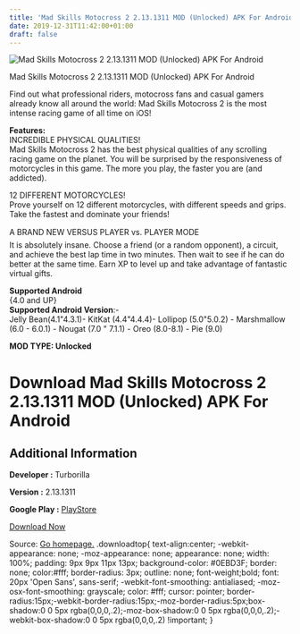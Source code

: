```yaml
---
title: 'Mad Skills Motocross 2 2.13.1311 MOD (Unlocked) APK For Android'
date: 2019-12-31T11:42:00+01:00
draft: false
---
```


![Mad Skills Motocross 2 2.13.1311 MOD (Unlocked) APK For Android](https://i0.wp.com/apkhome.net/wp-content/uploads/2019/12/Mad-Skills-Motocross-2-2.13.1311-MOD-Unlocked.png "Mad Skills Motocross 2 2.13.1311 MOD (Unlocked) APK For Android")

  

Mad Skills Motocross 2 2.13.1311 MOD (Unlocked) APK For Android

Find out what professional riders, motocross fans and casual gamers already know all around the world: Mad Skills Motocross 2 is the most intense racing game of all time on iOS!

**Features:**  
INCREDIBLE PHYSICAL QUALITIES!  
Mad Skills Motocross 2 has the best physical qualities of any scrolling racing game on the planet. You will be surprised by the responsiveness of motorcycles in this game. The more you play, the faster you are (and addicted).

12 DIFFERENT MOTORCYCLES!  
Prove yourself on 12 different motorcycles, with different speeds and grips. Take the fastest and dominate your friends!

A BRAND NEW VERSUS PLAYER vs. PLAYER MODE  
It is absolutely insane. Choose a friend (or a random opponent), a circuit, and achieve the best lap time in two minutes. Then wait to see if he can do better at the same time. Earn XP to level up and take advantage of fantastic virtual gifts.

**Supported Android**  
{4.0 and UP}  
**Supported Android Version**:-  
Jelly Bean(4.1"4.3.1)- KitKat (4.4"4.4.4)- Lollipop (5.0"5.0.2) - Marshmallow (6.0 - 6.0.1) - Nougat (7.0 " 7.1.1) - Oreo (8.0-8.1) - Pie (9.0)

**MOD TYPE: Unlocked**

Download Mad Skills Motocross 2 2.13.1311 MOD (Unlocked) APK For Android
========================================================================

Additional Information
----------------------

**Developer :** Turborilla

**Version :** 2.13.1311

**Google Play :** [PlayStore](https://play.google.com/store/apps/details?id=com.turborilla.MadSkillsMotocross2)

  

[Download Now](https://store4app.co/post/mad-skills-motocross-2-2-13-1311-mod-unlocked-apk-for-android_1577780464)

  
Source: [Go homepage.](https://store4app.co/post/mad-skills-motocross-2-2-13-1311-mod-unlocked-apk-for-android_1577780464) .downloadtop{ text-align:center; -webkit-appearance: none; -moz-appearance: none; appearance: none; width: 100%; padding: 9px 9px 11px 13px; background-color: #0EBD3F; border: none; color:#fff; border-radius: 3px; outline: none; font-weight;bold; font: 20px 'Open Sans', sans-serif; -webkit-font-smoothing: antialiased; -moz-osx-font-smoothing: grayscale; color: #fff; cursor: pointer; border-radius:15px;-webkit-border-radius:15px;-moz-border-radius:5px;box-shadow:0 0 5px rgba(0,0,0,.2);-moz-box-shadow:0 0 5px rgba(0,0,0,.2);-webkit-box-shadow:0 0 5px rgba(0,0,0,.2) !important; }